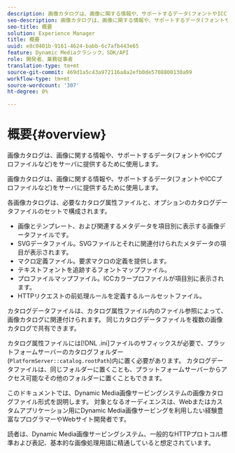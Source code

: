 ```yaml
---
description: 画像カタログは、画像に関する情報や、サポートするデータ(フォントやICCプロファイルなど)をサーバに提供するために使用します。
seo-description: 画像カタログは、画像に関する情報や、サポートするデータ(フォントやICCプロファイルなど)をサーバに提供するために使用します。
seo-title: 概要
solution: Experience Manager
title: 概要
uuid: e8c0401b-9161-4624-babb-6c7afb443e65
feature: Dynamic Mediaクラシック，SDK/API
role: 開発者、業務従事者
translation-type: tm+mt
source-git-commit: 469d1a5c43a972116a8a2efb0de5708800130a99
workflow-type: tm+mt
source-wordcount: '307'
ht-degree: 0%

---
```



# 概要{#overview}

画像カタログは、画像に関する情報や、サポートするデータ(フォントやICCプロファイルなど)をサーバに提供するために使用します。

画像カタログは、画像に関する情報や、サポートするデータ(フォントやICCプロファイルなど)をサーバに提供するために使用します。

各画像カタログは、必要なカタログ属性ファイルと、オプションのカタログデータファイルのセットで構成されます。

* 画像とテンプレート、および関連するメタデータを項目別に表示する画像データファイルです。
* SVGデータファイル。SVGファイルとそれに関連付けられたメタデータの項目が表示されます。
* マクロ定義ファイル。要求マクロの定義を提供します。
* テキストフォントを追跡するフォントマップファイル。
* プロファイルマップファイル。ICCカラープロファイルが項目別に表示されます。
* HTTPリクエストの前処理ルールを定義するルールセットファイル。

カタログデータファイルは、カタログ属性ファイル内のファイル参照によって、画像カタログに関連付けられます。 同じカタログデータファイルを複数の画像カタログで共有できます。

カタログ属性ファイルには[!DNL .ini]ファイルのサフィックスが必要で、プラットフォームサーバーのカタログフォルダー(`PlatformServer::catalog.rootPath`)内に置く必要があります。 カタログデータファイルは、同じフォルダーに置くことも、プラットフォームサーバーからアクセス可能なその他のフォルダーに置くこともできます。

このドキュメントでは、Dynamic Media画像サービングシステムの画像カタログファイル形式を説明します。 対象となるオーディエンスは、Webまたはカスタムアプリケーション用にDynamic Media画像サービングを利用したい経験豊富なプログラマーやWebサイト開発者です。

読者は、Dynamic Media画像サービングシステム、一般的なHTTPプロトコル標準および表記、基本的な画像処理用語に精通していると想定されています。
